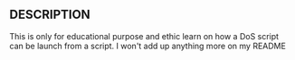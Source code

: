## DESCRIPTION 

This is only for educational purpose and ethic learn on how a DoS script can be launch from a script. I won't add up anything more on my README 
